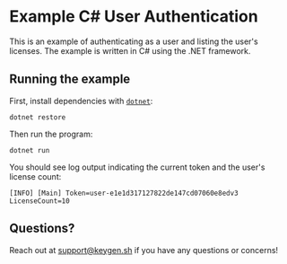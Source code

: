 # Example C# User Authentication

This is an example of authenticating as a user and listing the user's licenses.
The example is written in C# using the .NET framework.

## Running the example

First, install dependencies with [`dotnet`](https://docs.microsoft.com/en-us/dotnet/core/tools/dotnet):

```
dotnet restore
```

Then run the program:

```
dotnet run
```

You should see log output indicating the current token and the user's license count:

```
[INFO] [Main] Token=user-e1e1d317127822de147cd07060e8edv3 LicenseCount=10
```

## Questions?

Reach out at [support@keygen.sh](mailto:support@keygen.sh) if you have any
questions or concerns!
